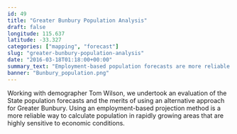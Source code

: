 ```yaml
---
id: 49
title: "Greater Bunbury Population Analysis"
draft: false
longitude: 115.637
latitude: -33.327
categories: ["mapping", "forecast"]
slug: "greater-bunbury-population-analysis"
date: "2016-03-18T01:18:00+00:00"
summary_text: "Employment-based population forecasts are more reliable in rapidly growing regional Western Australia"
banner: "Bunbury_population.png"
---
```


Working with demographer Tom Wilson, we undertook an evaluation of the State population forecasts and the merits of using an alternative approach for Greater Bunbury. Using an&nbsp;employment-based projection method is a more reliable way to calculate population in rapidly growing areas that are highly sensitive to economic conditions.&nbsp;

